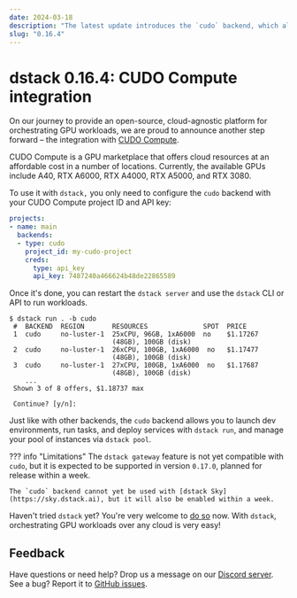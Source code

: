 ```yaml
---
date: 2024-03-18
description: "The latest update introduces the `cudo` backend, which allows running workloads with CUDO Compute, a cloud GPU marketplace."
slug: "0.16.4"
---
```


# dstack 0.16.4: CUDO Compute integration

On our journey to provide an open-source, cloud-agnostic platform for orchestrating GPU workloads, we are proud to
announce another step forward – the integration with [CUDO Compute](https://www.cudocompute.com/solutions/gpu-cloud/).
<!-- more -->

CUDO Compute is a GPU marketplace that offers cloud resources at an
affordable cost in a number of locations. Currently, the available GPUs include A40, RTX A6000, 
RTX A4000, RTX A5000, and RTX 3080.

To use it with `dstack,` you only need to configure the `cudo` backend with your CUDO Compute
project ID and API key:

<div editor-title="~/.dstack/server/config.yml">

```yaml
projects:
- name: main
  backends:
  - type: cudo
    project_id: my-cudo-project
    creds:
      type: api_key
      api_key: 7487240a466624b48de22865589
```

</div>

Once it's done, you can restart the `dstack server` and use the `dstack` CLI or API to run 
workloads.

<div class="termy">

```shell
$ dstack run . -b cudo 
 #  BACKEND  REGION       RESOURCES              SPOT  PRICE
 1  cudo     no-luster-1  25xCPU, 96GB, 1xA6000  no    $1.17267
                          (48GB), 100GB (disk)
 2  cudo     no-luster-1  26xCPU, 100GB, 1xA6000  no   $1.17477
                          (48GB), 100GB (disk)
 3  cudo     no-luster-1  27xCPU, 100GB, 1xA6000  no   $1.17687
                          (48GB), 100GB (disk)
    ...
 Shown 3 of 8 offers, $1.18737 max
 
 Continue? [y/n]:
```

</div>

Just like with other backends, the `cudo` backend allows you to launch dev environments, run tasks, and deploy
services with `dstack run`, and manage your pool of instances via `dstack pool`.

??? info "Limitations"
    The `dstack gateway` feature is not yet compatible with `cudo`, but it is expected to be supported in version `0.17.0`,
    planned for release within a week.

    The `cudo` backend cannot yet be used with [dstack Sky](https://sky.dstack.ai), but it will also be enabled within a week.

Haven't tried `dstack` yet? You're very welcome to [do so](https://dstack.ai/#get-started) now. With `dstack`, 
orchestrating GPU workloads over any cloud is very easy!

## Feedback

Have questions or need help? Drop us a message on our [Discord server](https://discord.gg/u8SmfwPpMd).
See a bug? Report it to [GitHub issues](https://github.com/dstackai/dstack/issues/new/choose).